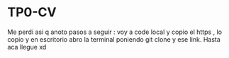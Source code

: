 # TP0-CV
Me perdi asi q anoto pasos a seguir : voy a code local y copio el https , lo copio y en escritorio abro la terminal poniendo git clone y ese link. Hasta aca llegue xd
